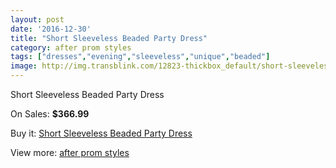 ```yaml
---
layout: post
date: '2016-12-30'
title: "Short Sleeveless Beaded Party Dress"
category: after prom styles
tags: ["dresses","evening","sleeveless","unique","beaded"]
image: http://img.transblink.com/12823-thickbox_default/short-sleeveless-beaded-party-dress.jpg
---
```

Short Sleeveless Beaded Party Dress

On Sales: **$366.99**
<a href="https://www.transblink.com/en/after-prom-styles/4138-short-sleeveless-beaded-party-dress.html"><amp-img layout="responsive" width="600" height="600" src="//img.transblink.com/12823-thickbox_default/short-sleeveless-beaded-party-dress.jpg" alt="Short Sleeveless Beaded Party Dress 0" /></a>
<a href="https://www.transblink.com/en/after-prom-styles/4138-short-sleeveless-beaded-party-dress.html"><amp-img layout="responsive" width="600" height="600" src="//img.transblink.com/12827-thickbox_default/short-sleeveless-beaded-party-dress.jpg" alt="Short Sleeveless Beaded Party Dress 1" /></a>
<a href="https://www.transblink.com/en/after-prom-styles/4138-short-sleeveless-beaded-party-dress.html"><amp-img layout="responsive" width="600" height="600" src="//img.transblink.com/12826-thickbox_default/short-sleeveless-beaded-party-dress.jpg" alt="Short Sleeveless Beaded Party Dress 2" /></a>
<a href="https://www.transblink.com/en/after-prom-styles/4138-short-sleeveless-beaded-party-dress.html"><amp-img layout="responsive" width="600" height="600" src="//img.transblink.com/12825-thickbox_default/short-sleeveless-beaded-party-dress.jpg" alt="Short Sleeveless Beaded Party Dress 3" /></a>
<a href="https://www.transblink.com/en/after-prom-styles/4138-short-sleeveless-beaded-party-dress.html"><amp-img layout="responsive" width="600" height="600" src="//img.transblink.com/12824-thickbox_default/short-sleeveless-beaded-party-dress.jpg" alt="Short Sleeveless Beaded Party Dress 4" /></a>

Buy it: [Short Sleeveless Beaded Party Dress](https://www.transblink.com/en/after-prom-styles/4138-short-sleeveless-beaded-party-dress.html "Short Sleeveless Beaded Party Dress")

View more: [after prom styles](https://www.transblink.com/en/55-after-prom-styles "after prom styles")